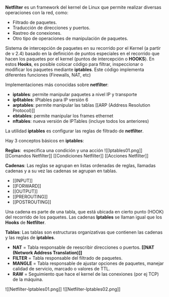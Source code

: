 **Netfilter** es un framework del kernel de Linux que permite realizar diversas operaciones con la red, como:
- Filtrado de paquetes.
- Traducción de direcciones y puertos.
- Rastreo de conexiones.
- Otro tipo de operaciones de manipulación de paquetes.

Sistema de intercepción de paquetes en su recorrido por el Kernel (a partir de v 2.4) basado en la definición de puntos especiales en el recorrido que hacen los paquetes por el kernel (puntos de intercepción o **HOOKS**). En estos **Hooks**, es posible colocar código para filtrar, inspeccionar o modificar los paquetes mediante **iptables**. Este código implementa diferentes funciones (Firewalls, NAT, etc)

Implementaciones más conocidas sobre **netfilter**:
- **iptables**: permite manipular paquetes a nivel IP y transporte
- **ip6tables**: IPtables para IP versión 6
- **arptables**: permite manipular las tablas [[ARP (Address Resolution Protocol)]]
- **ebtables**: permite manipular los frames ethernet
- **nftables**: nueva versión de IPTables (incluye todos los anteriores)

La utilidad **iptables** es configurar las reglas de filtrado de **netfilter**.

Hay 3 conceptos básicos en **iptables**:

**Reglas**:  especifica una condición y una acción
![[Iptables01.png]]
[[Comandos Netfilter]]
[[Condiciones Netfilter]]
[[Acciones Netfilter]]

**Cadenas**: Las reglas se agrupan en listas ordenadas de reglas, llamadas cadenas y a su vez las cadenas se agrupan en tablas.
- [[INPUT]]
- [[FORWARD]]
- [[OUTPUT]]
- [[PREROUTING]]
- [[POSTROUTING]]

Una cadena es parte de una tabla, que está ubicada en cierto punto (HOOK) del recorrido de los paquetes. Las cadenas **Iptables** se llaman igual que los **Hooks** de **Netfilter**.

**Tablas**: Las tablas son estructuras organizativas que contienen las cadenas y las reglas de **iptables**.
- **NAT** = Tabla responsable de reescribir direcciones o puertos. **[[NAT (Network Address Translation)]]**
- **FILTER** = Tabla responsable del filtrado de paquetes.
- **MANGLE** = Tabla responsable de ajustar opciones de paquetes, manejar calidad de servicio, marcado o valores de TTL.
- **RAW** = Seguimiento que hace el kernel de las conexiones (por ej TCP) de la máquina.

![[Netfilter-Iptables01.png]]
![[Netfilter-Iptables02.png]]